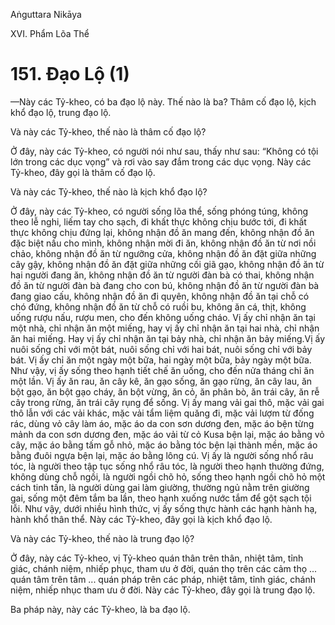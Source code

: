 Aṅguttara Nikāya

XVI. Phẩm Lõa Thể

# 151. Ðạo Lộ (1)

—Này các Tỷ-kheo, có ba đạo lộ này. Thế nào là ba? Thâm cố đạo lộ, kịch khổ đạo lộ, trung đạo lộ.

Và này các Tỷ-kheo, thế nào là thâm cố đạo lộ?

Ở đây, này các Tỷ-kheo, có người nói như sau, thấy như sau: “Không có tội lớn trong các dục vọng” và rơi vào say đắm trong các dục vọng. Này các Tỷ-kheo, đây gọi là thâm cố đạo lộ.

Và này các Tỷ-kheo, thế nào là kịch khổ đạo lộ?

Ở đây, này các Tỷ-kheo, có người sống lõa thể, sống phóng túng, không theo lễ nghi, liếm tay cho sạch, đi khất thực không chịu bước tới, đi khất thực không chịu đứng lại, không nhận đồ ăn mang đến, không nhận đồ ăn đặc biệt nấu cho mình, không nhận mời đi ăn, không nhận đồ ăn từ nơi nồi chảo, không nhận đồ ăn từ ngưỡng cửa, không nhận đồ ăn đặt giữa những cây gậy, không nhận đồ ăn đặt giữa những cối giã gạo, không nhận đồ ăn từ hai người đang ăn, không nhận đồ ăn từ người đàn bà có thai, không nhận đồ ăn từ người đàn bà đang cho con bú, không nhận đồ ăn từ người đàn bà đang giao cấu, không nhận đồ ăn đi quyên, không nhận đồ ăn tại chỗ có chó đứng, không nhận đồ ăn từ chỗ có ruồi bu, không ăn cá, thịt, không uống rượu nấu, rượu men, cho đến không uống cháo. Vị ấy chỉ nhận ăn tại một nhà, chỉ nhận ăn một miếng, hay vị ấy chỉ nhận ăn tại hai nhà, chỉ nhận ăn hai miếng. Hay vị ấy chỉ nhận ăn tại bảy nhà, chỉ nhận ăn bảy miếng.Vị ấy nuôi sống chỉ với một bát, nuôi sống chỉ với hai bát, nuôi sống chỉ với bảy bát. Vị ấy chỉ ăn một ngày một bữa, hai ngày một bữa, bảy ngày một bữa. Như vậy, vị ấy sống theo hạnh tiết chế ăn uống, cho đến nửa tháng chỉ ăn một lần. Vị ấy ăn rau, ăn cây kê, ăn gạo sống, ăn gạo rừng, ăn cây lau, ăn bột gạo, ăn bột gạo cháy, ăn bột vừng, ăn cỏ, ăn phân bò, ăn trái cây, ăn rễ cây trong rừng, ăn trái cây rụng để sống. Vị ấy mang vải gai thô, mặc vải gai thô lẫn với các vải khác, mặc vải tẩm liệm quăng đi, mặc vải lượm từ đống rác, dùng vỏ cây làm áo, mặc áo da con sơn dương đen, mặc áo bện từng mảnh da con sơn dương đen, mặc áo vải từ cỏ Kusa bện lại, mặc áo bằng vỏ cây, mặc áo bằng tấm gỗ nhỏ, mặc áo bằng tóc bện lại thành mền, mặc áo bằng đuôi ngựa bện lại, mặc áo bằng lông cú. Vị ấy là người sống nhổ râu tóc, là người theo tập tục sống nhổ râu tóc, là người theo hạnh thường đứng, không dùng chỗ ngồi, là người ngồi chõ hỏ, sống theo hạnh ngồi chõ hỏ một cách tinh tấn, là người dùng gai làm giường, thường ngủ nằm trên giường gai, sống một đêm tắm ba lần, theo hạnh xuống nước tắm để gột sạch tội lỗi. Như vậy, dưới nhiều hình thức, vị ấy sống thực hành các hạnh hành hạ, hành khổ thân thể. Này các Tỷ-kheo, đây gọi là kịch khổ đạo lộ.

Và này các Tỷ-kheo, thế nào là trung đạo lộ?

Ở đây, này các Tỷ-kheo, vị Tỷ-kheo quán thân trên thân, nhiệt tâm, tỉnh giác, chánh niệm, nhiếp phục, tham ưu ở đời, quán thọ trên các cảm thọ ... quán tâm trên tâm ... quán pháp trên các pháp, nhiệt tâm, tỉnh giác, chánh niệm, nhiếp nhục tham ưu ở đời. Này các Tỷ-kheo, đây gọi là trung đạo lộ.

Ba pháp này, này các Tỷ-kheo, là ba đạo lộ.

